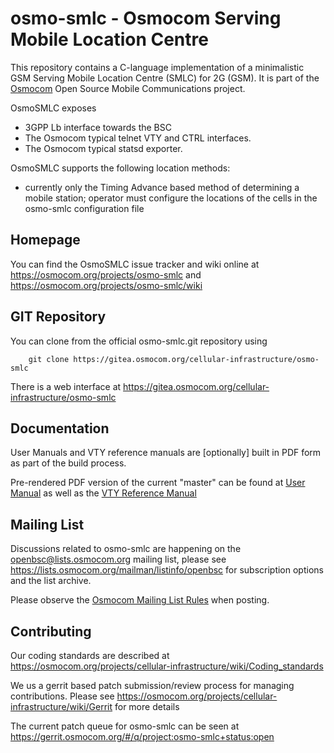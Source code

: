 osmo-smlc - Osmocom Serving Mobile Location Centre
==================================================

This repository contains a C-language implementation of a minimalistic
GSM Serving Mobile Location Centre (SMLC) for 2G (GSM).  It is part of the
[Osmocom](https://osmocom.org/) Open Source Mobile Communications project.

OsmoSMLC exposes
 * 3GPP Lb interface towards the BSC
 * The Osmocom typical telnet VTY and CTRL interfaces.
 * The Osmocom typical statsd exporter.

OsmoSMLC supports the following location methods:
 * currently only the Timing Advance based method of determining a mobile station; operator must configure the
   locations of the cells in the osmo-smlc configuration file

Homepage
--------

You can find the OsmoSMLC issue tracker and wiki online at
<https://osmocom.org/projects/osmo-smlc> and <https://osmocom.org/projects/osmo-smlc/wiki>


GIT Repository
--------------

You can clone from the official osmo-smlc.git repository using

        git clone https://gitea.osmocom.org/cellular-infrastructure/osmo-smlc

There is a web interface at <https://gitea.osmocom.org/cellular-infrastructure/osmo-smlc>


Documentation
-------------

User Manuals and VTY reference manuals are [optionally] built in PDF form
as part of the build process.

Pre-rendered PDF version of the current "master" can be found at
[User Manual](https://ftp.osmocom.org/docs/latest/osmosmlc-usermanual.pdf)
as well as the [VTY Reference Manual](https://ftp.osmocom.org/docs/latest/osmosmlc-vty-reference.pdf)


Mailing List
------------

Discussions related to osmo-smlc are happening on the
openbsc@lists.osmocom.org mailing list, please see
<https://lists.osmocom.org/mailman/listinfo/openbsc> for subscription
options and the list archive.

Please observe the [Osmocom Mailing List
Rules](https://osmocom.org/projects/cellular-infrastructure/wiki/Mailing_List_Rules)
when posting.

Contributing
------------

Our coding standards are described at
<https://osmocom.org/projects/cellular-infrastructure/wiki/Coding_standards>

We us a gerrit based patch submission/review process for managing
contributions.  Please see
<https://osmocom.org/projects/cellular-infrastructure/wiki/Gerrit> for
more details

The current patch queue for osmo-smlc can be seen at
<https://gerrit.osmocom.org/#/q/project:osmo-smlc+status:open>
